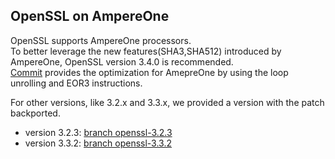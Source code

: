 ## OpenSSL on AmpereOne
OpenSSL supports AmpereOne processors.  
To better leverage the new features(SHA3,SHA512) introduced by AmpereOne, OpenSSL version 3.4.0 is recommended.  
[Commit](https://github.com/openssl/openssl/commit/e7f1afe4f7e799394684ce86bd98f2445031eb7f) provides the optimization for AmepreOne by using the loop unrolling and EOR3 instructions.

For other versions, like 3.2.x and 3.3.x, we provided a version with the patch backported. 
- version 3.2.3: [branch openssl-3.2.3](https://github.com/AmpereComputing/openssl/tree/openssl-3.2.3)
- version 3.3.2: [branch openssl-3.3.2](https://github.com/AmpereComputing/openssl/tree/openssl-3.3.2)
